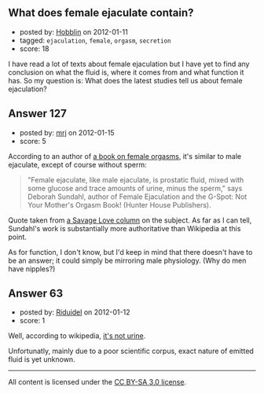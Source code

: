 ## What does female ejaculate contain?

- posted by: [Hobblin](https://stackexchange.com/users/-1/61-hobblin) on 2012-01-11
- tagged: `ejaculation`, `female`, `orgasm`, `secretion`
- score: 18

I have read a lot of texts about female ejaculation but I have yet to find any conclusion on what the fluid is, where it comes from and what function it has. So my question is: What does the latest studies tell us about female ejaculation?


## Answer 127

- posted by: [mrj](https://stackexchange.com/users/-1/112-mrj) on 2012-01-15
- score: 5

<p>According to an author of <a href="http://rads.stackoverflow.com/amzn/click/089793380X" rel="nofollow">a book on female orgasms</a>, it's similar to male ejaculate, except of course without sperm:</p>

<blockquote>
  <p>"Female ejaculate, like male ejaculate, is prostatic fluid, mixed with some glucose and trace amounts of urine, minus the sperm," says Deborah Sundahl, author of Female Ejaculation and the G-Spot: Not Your Mother's Orgasm Book! (Hunter House Publishers).</p>
</blockquote>

<p>Quote taken from <a href="http://www.thestranger.com/seattle/SavageLove?oid=17205" rel="nofollow">a Savage Love column</a> on the subject. As far as I can tell, Sundahl's work is substantially more authoritative than Wikipedia at this point.</p>

<p>As for function, I don't know, but I'd keep in mind that there doesn't have to be an answer; it could simply be mirroring male physiology. (Why do men have nipples?)</p>



## Answer 63

- posted by: [Riduidel](https://stackexchange.com/users/-1/124-riduidel) on 2012-01-12
- score: 1

<p>Well, according to wikipedia, <a href="http://en.wikipedia.org/wiki/Female_ejaculation#Nature_of_fluid" rel="nofollow">it's not urine</a>. </p>

<p>Unfortunatly, mainly due to a poor scientific corpus, exact nature of emitted fluid is yet unknown.</p>




---

All content is licensed under the [CC BY-SA 3.0 license](https://creativecommons.org/licenses/by-sa/3.0/).
